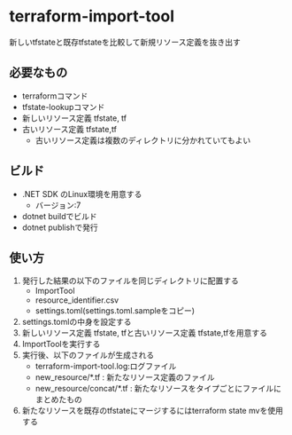 # terraform-import-tool
新しいtfstateと既存tfstateを比較して新規リソース定義を抜き出す

## 必要なもの
- terraformコマンド
- tfstate-lookupコマンド
- 新しいリソース定義 tfstate, tf
- 古いリソース定義 tfstate,tf
    - 古いリソース定義は複数のディレクトリに分かれていてもよい

## ビルド
- .NET SDK のLinux環境を用意する
    - バージョン:7
- dotnet buildでビルド
- dotnet publishで発行

## 使い方
1. 発行した結果の以下のファイルを同じディレクトリに配置する
    - ImportTool
    - resource_identifier.csv
    - settings.toml(settings.toml.sampleをコピー)
1. settings.tomlの中身を設定する
1. 新しいリソース定義 tfstate, tfと古いリソース定義 tfstate,tfを用意する
1. ImportToolを実行する
1. 実行後、以下のファイルが生成される
    - terraform-import-tool.log:ログファイル
    - new_resource/*.tf : 新たなリソース定義のファイル
    - new_resource/concat/*.tf : 新たなリソースをタイプごとにファイルにまとめたもの
1. 新たなリソースを既存のtfstateにマージするにはterraform state mvを使用する

